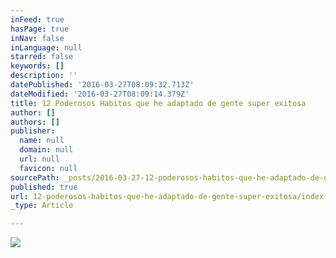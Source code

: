 ```yaml
---
inFeed: true
hasPage: true
inNav: false
inLanguage: null
starred: false
keywords: []
description: ''
datePublished: '2016-03-27T08:09:32.713Z'
dateModified: '2016-03-27T08:09:14.379Z'
title: 12 Poderosos Habitos que he adaptado de gente super exitosa
author: []
authors: []
publisher:
  name: null
  domain: null
  url: null
  favicon: null
sourcePath: _posts/2016-03-27-12-poderosos-habitos-que-he-adaptado-de-gente-super-exitosa.md
published: true
url: 12-poderosos-habitos-que-he-adaptado-de-gente-super-exitosa/index.html
_type: Article

---
```

![](https://the-grid-user-content.s3-us-west-2.amazonaws.com/e815b4fa-3c60-4944-b8a6-25b6638537cf.jpg)